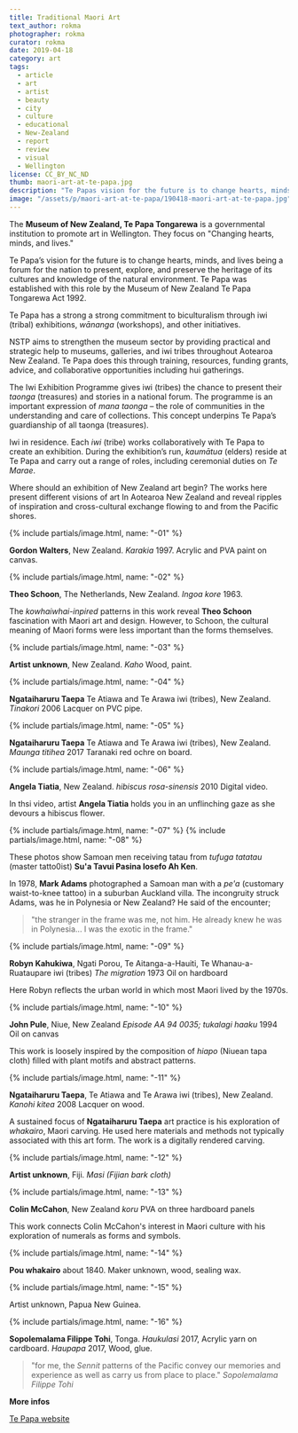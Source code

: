```yaml
---
title: Traditional Maori Art
text_author: rokma
photographer: rokma
curator: rokma
date: 2019-04-18
category: art
tags:
  - article
  - art
  - artist
  - beauty
  - city
  - culture
  - educational
  - New-Zealand
  - report
  - review
  - visual
  - Wellington
license: CC_BY_NC_ND
thumb: maori-art-at-te-papa.jpg
description: "Te Papas vision for the future is to change hearts, minds, and lives being a forum for the nation to present, explore, and preserve the heritage of its cultures and knowledge of the natural environment."
image: "/assets/p/maori-art-at-te-papa/190418-maori-art-at-te-papa.jpg"
---
```

The **Museum of New Zealand, Te Papa Tongarewa** is a governmental institution to promote art in Wellington. They focus on "Changing hearts, minds, and lives."

Te Papa’s vision for the future is to change hearts, minds, and lives being a forum for the nation to present, explore, and preserve the heritage of its cultures and knowledge of the natural environment. Te Papa was established with this role by the Museum of New Zealand Te Papa Tongarewa Act 1992.

Te Papa has a strong a  strong commitment to biculturalism through iwi (tribal) exhibitions, _wānanga_ (workshops), and other initiatives.

NSTP aims to strengthen the museum sector by providing practical and strategic help to museums, galleries, and iwi tribes throughout Aotearoa New Zealand. Te Papa does this through training, resources, funding grants, advice, and collaborative opportunities including hui gatherings.

The Iwi Exhibition Programme gives iwi (tribes) the chance to present their _taonga_ (treasures) and stories in a national forum. The programme is an important expression of _mana taonga_ – the role of communities in the understanding and care of collections. This concept underpins Te Papa’s guardianship of all taonga (treasures).

Iwi in residence. Each _iwi_ (tribe) works collaboratively with Te Papa to create an exhibition. During the exhibition’s run, _kaumātua_ (elders) reside at Te Papa and carry out a range of roles, including ceremonial duties on _Te Marae_.

Where should an exhibition of New Zealand art begin? The works here present different visions of art In Aotearoa New Zealand and reveal ripples of inspiration and cross-cultural exchange flowing to and from the Pacific shores.

{% include partials/image.html, name: "-01" %}

**Gordon Walters**, New Zealand.
_Karakia_ 1997.
Acrylic and PVA paint on canvas.

{% include partials/image.html, name: "-02" %}

**Theo Schoon**, The Netherlands, New Zealand.
_Ingoa kore_ 1963.

The _kowhaiwhai-inpired_ patterns in this work reveal **Theo Schoon** fascination with Maori art and design. However, to Schoon, the cultural meaning of Maori forms were less important than the forms themselves.


{% include partials/image.html, name: "-03" %}

**Artist unknown**, New Zealand.
_Kaho_
Wood, paint.



{% include partials/image.html, name: "-04" %}

**Ngataiharuru Taepa** Te Atiawa and Te Arawa iwi (tribes), New Zealand.
_Tinakori_ 2006
Lacquer on PVC pipe.



{% include partials/image.html, name: "-05" %}

**Ngataiharuru Taepa** Te Atiawa and Te Arawa iwi (tribes), New Zealand.
_Maunga titihea_ 2017
Taranaki red ochre on board.





{% include partials/image.html, name: "-06" %}

**Angela Tiatia**, New Zealand.
_hibiscus rosa-sinensis_ 2010
Digital video.

In thsi video, artist **Angela Tiatia** holds you in an unflinching gaze as she devours a hibiscus flower.


{% include partials/image.html, name: "-07" %}
{% include partials/image.html, name: "-08" %}

These photos show Samoan men receiving tatau from _tufuga tatatau_ (master tatto0ist) **Su'a Tavui Pasina losefo Ah Ken**.

In 1978, **Mark Adams** photographed a Samoan man with a _pe'a_ (customary waist-to-knee tattoo) in a suburban Auckland villa. The incongruity struck Adams, was he in Polynesia or New Zealand? He said of the encounter;
>"the stranger in the frame was me, not him. He already knew he was in Polynesia... I was the exotic in the frame."


{% include partials/image.html, name: "-09" %}

**Robyn Kahukiwa**, Ngati Porou, Te Aitanga-a-Hauiti, Te Whanau-a-Ruataupare iwi (tribes)
_The migration_ 1973
Oil on hardboard

Here Robyn reflects the urban world in which most Maori lived by the 1970s.


{% include partials/image.html, name: "-10" %}

**John Pule**, Niue, New Zealand
_Episode AA 94 0035; tukalagi haaku_ 1994
Oil on canvas

This work is loosely inspired by the composition of _hiapo_ (Niuean tapa cloth) filled with plant motifs and abstract patterns.


{% include partials/image.html, name: "-11" %}

**Ngataiharuru Taepa**, Te Atiawa and Te Arawa iwi (tribes), New Zealand.
_Kanohi kitea_ 2008
Lacquer on wood.

A sustained focus of **Ngataiharuru Taepa** art practice is his exploration of _whakairo_, Maori carving. He used here materials and methods not typically associated with this art form. The work is a digitally rendered carving.


{% include partials/image.html, name: "-12" %}


**Artist unknown**, Fiji.
_Masi (Fijian bark cloth)_

{% include partials/image.html, name: "-13" %}

**Colin McCahon**, New Zealand
_koru_
PVA on three hardboard panels

This work connects Colin McCahon's interest in Maori culture with his exploration of numerals as forms and symbols.



{% include partials/image.html, name: "-14" %}

**Pou whakairo** about 1840.
Maker unknown, wood, sealing wax.



{% include partials/image.html, name: "-15" %}

Artist unknown, Papua New Guinea.

{% include partials/image.html, name: "-16" %}

**Sopolemalama Filippe Tohi**, Tonga.
_Haukulasi_ 2017, Acrylic yarn on cardboard.
_Haupapa_ 2017, Wood, glue.

> "for me, the _Sennit_ patterns of the Pacific convey our memories and experience as well as carry us from place to place." _Sopolemalama Filippe Tohi_



**More infos**

[Te Papa website](https://www.tepapa.govt.nz/)
